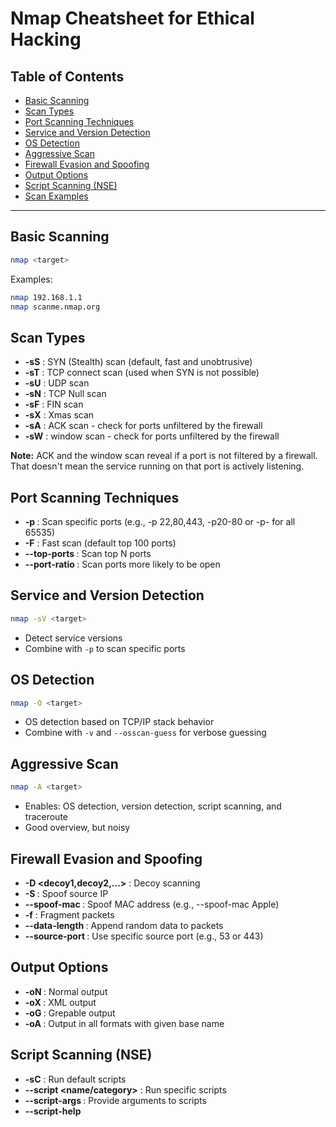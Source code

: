 # Nmap Cheatsheet for Ethical Hacking

## Table of Contents

* [Basic Scanning](#basic-scanning)
* [Scan Types](#scan-types)
* [Port Scanning Techniques](#port-scanning-techniques)
* [Service and Version Detection](#service-and-version-detection)
* [OS Detection](#os-detection)
* [Aggressive Scan](#aggressive-scan)
* [Firewall Evasion and Spoofing](#firewall-evasion-and-spoofing)
* [Output Options](#output-options)
* [Script Scanning (NSE)](#script-scanning-nse)
* [Scan Examples](#scan-examples)

---

## Basic Scanning

```bash
nmap <target>
```

Examples:

```bash
nmap 192.168.1.1
nmap scanme.nmap.org
```

## Scan Types

* **-sS** : SYN (Stealth) scan (default, fast and unobtrusive)
* **-sT** : TCP connect scan (used when SYN is not possible)
* **-sU** : UDP scan
* **-sN** : TCP Null scan
* **-sF** : FIN scan
* **-sX** : Xmas scan
* **-sA** : ACK scan - check for ports unfiltered by the firewall
* **-sW** : window scan - check for ports unfiltered by the firewall

**Note:** ACK and the window scan reveal if a port is not filtered by a firewall. That doesn't mean the service running on that port is actively listening.

## Port Scanning Techniques

* **-p <ports>** : Scan specific ports (e.g., -p 22,80,443, -p20-80 or -p- for all 65535)
* **-F** : Fast scan (default top 100 ports)
* **--top-ports <n>** : Scan top N ports
* **--port-ratio <ratio>** : Scan ports more likely to be open

## Service and Version Detection

```bash
nmap -sV <target>
```

* Detect service versions
* Combine with `-p` to scan specific ports

## OS Detection

```bash
nmap -O <target>
```

* OS detection based on TCP/IP stack behavior
* Combine with `-v` and `--osscan-guess` for verbose guessing

## Aggressive Scan

```bash
nmap -A <target>
```

* Enables: OS detection, version detection, script scanning, and traceroute
* Good overview, but noisy

## Firewall Evasion and Spoofing

* **-D \<decoy1,decoy2,...>** : Decoy scanning
* **-S <IP>** : Spoof source IP
* **--spoof-mac <mac>** : Spoof MAC address (e.g., --spoof-mac Apple)
* **-f** : Fragment packets
* **--data-length <n>** : Append random data to packets
* **--source-port <port>** : Use specific source port (e.g., 53 or 443)

## Output Options

* **-oN <file>** : Normal output
* **-oX <file>** : XML output
* **-oG <file>** : Grepable output
* **-oA <basename>** : Output in all formats with given base name

## Script Scanning (NSE)

* **-sC** : Run default scripts
* **--script \<name/category>** : Run specific scripts
* **--script-args <args>** : Provide arguments to scripts
* **--script-help <script>** : Show script description

Examples:

```bash
nmap -sC -sV <target>
nmap --script=vuln <target>
nmap --script=http-enum <target>
```

## Scan Examples

```bash
# Basic scan
nmap 192.168.0.1

# Scan multiple targets
nmap 192.168.0.1 192.168.0.2
nmap 192.168.0.1-10
nmap 192.168.0.0/24

# Stealth scan with version detection
nmap -sS -sV 192.168.0.1

# Full TCP port scan
nmap -p- 192.168.0.1

# OS and service detection
nmap -O -sV 192.168.0.1

# Aggressive scan
nmap -A 192.168.0.1

# Evade firewall with decoys
nmap -D RND:10 192.168.0.1

# UDP scan
nmap -sU -p 53,67,123 192.168.0.1

# Script scan for vulnerabilities
nmap --script vuln 192.168.0.1
```

---

## Notes

* Run as root or with sudo to enable some scans (e.g., SYN, OS detection)
* Combine options for more tailored scans
